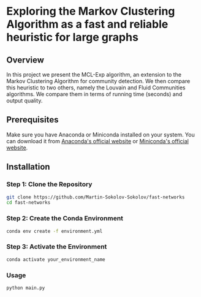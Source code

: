 # Exploring the Markov Clustering Algorithm as a fast and reliable heuristic for large graphs

## Overview

In this project we present the MCL-Exp algorithm, an extension to the Markov Clustering Algorithm for community detection. We then compare this heuristic to two others, namely the Louvain and Fluid Communities algorithms. We compare them in terms of running time (seconds) and output quality.

## Prerequisites

Make sure you have Anaconda or Miniconda installed on your system. You can download it from [Anaconda's official website](https://www.anaconda.com/products/distribution#download-section) or [Miniconda's official website](https://docs.conda.io/en/latest/miniconda.html).

## Installation

### Step 1: Clone the Repository

```bash
git clone https://github.com/Martin-Sokolov-Sokolov/fast-networks
cd fast-networks
```

### Step 2: Create the Conda Environment

```bash
conda env create -f environment.yml
```

### Step 3: Activate the Environment

```bash
conda activate your_environment_name
```

### Usage

```bash
python main.py
```